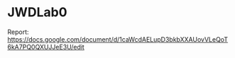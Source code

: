 # JWDLab0
Report:
https://docs.google.com/document/d/1caWcdAELupD3bkbXXAUovVLeQoT6kA7PQ0QXUJJeE3U/edit
